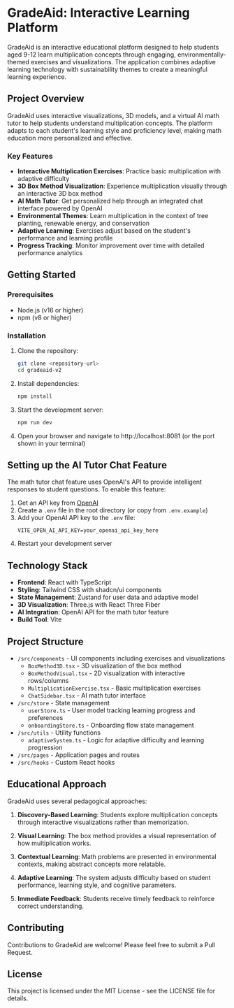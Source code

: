 # GradeAid: Interactive Learning Platform

GradeAid is an interactive educational platform designed to help students aged 9-12 learn multiplication concepts through engaging, environmentally-themed exercises and visualizations. The application combines adaptive learning technology with sustainability themes to create a meaningful learning experience.

## Project Overview

GradeAid uses interactive visualizations, 3D models, and a virtual AI math tutor to help students understand multiplication concepts. The platform adapts to each student's learning style and proficiency level, making math education more personalized and effective.

### Key Features

- **Interactive Multiplication Exercises**: Practice basic multiplication with adaptive difficulty
- **3D Box Method Visualization**: Experience multiplication visually through an interactive 3D box method
- **AI Math Tutor**: Get personalized help through an integrated chat interface powered by OpenAI
- **Environmental Themes**: Learn multiplication in the context of tree planting, renewable energy, and conservation
- **Adaptive Learning**: Exercises adjust based on the student's performance and learning profile
- **Progress Tracking**: Monitor improvement over time with detailed performance analytics

## Getting Started

### Prerequisites

- Node.js (v16 or higher)
- npm (v8 or higher)

### Installation

1. Clone the repository:
   ```sh
   git clone <repository-url>
   cd gradeaid-v2
   ```

2. Install dependencies:
   ```sh
   npm install
   ```

3. Start the development server:
   ```sh
   npm run dev
   ```

4. Open your browser and navigate to http://localhost:8081 (or the port shown in your terminal)

## Setting up the AI Tutor Chat Feature

The math tutor chat feature uses OpenAI's API to provide intelligent responses to student questions. To enable this feature:

1. Get an API key from [OpenAI](https://platform.openai.com/api-keys)
2. Create a `.env` file in the root directory (or copy from `.env.example`)
3. Add your OpenAI API key to the `.env` file:
   ```
   VITE_OPEN_AI_API_KEY=your_openai_api_key_here
   ```
4. Restart your development server

## Technology Stack

- **Frontend**: React with TypeScript
- **Styling**: Tailwind CSS with shadcn/ui components
- **State Management**: Zustand for user data and adaptive model
- **3D Visualization**: Three.js with React Three Fiber
- **AI Integration**: OpenAI API for the math tutor feature
- **Build Tool**: Vite

## Project Structure

- `/src/components` - UI components including exercises and visualizations
  - `BoxMethod3D.tsx` - 3D visualization of the box method
  - `BoxMethodVisual.tsx` - 2D visualization with interactive rows/columns
  - `MultiplicationExercise.tsx` - Basic multiplication exercises
  - `ChatSidebar.tsx` - AI math tutor interface
- `/src/store` - State management
  - `userStore.ts` - User model tracking learning progress and preferences
  - `onboardingStore.ts` - Onboarding flow state management
- `/src/utils` - Utility functions
  - `adaptiveSystem.ts` - Logic for adaptive difficulty and learning progression
- `/src/pages` - Application pages and routes
- `/src/hooks` - Custom React hooks

## Educational Approach

GradeAid uses several pedagogical approaches:

1. **Discovery-Based Learning**: Students explore multiplication concepts through interactive visualizations rather than memorization.

2. **Visual Learning**: The box method provides a visual representation of how multiplication works.

3. **Contextual Learning**: Math problems are presented in environmental contexts, making abstract concepts more relatable.

4. **Adaptive Learning**: The system adjusts difficulty based on student performance, learning style, and cognitive parameters.

5. **Immediate Feedback**: Students receive timely feedback to reinforce correct understanding.

## Contributing

Contributions to GradeAid are welcome! Please feel free to submit a Pull Request.

## License

This project is licensed under the MIT License - see the LICENSE file for details.
